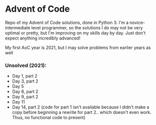 # Advent of Code

Repo of my Advent of Code solutions, done in Python 3. I'm a novice-intermediate level programmer, so the solutions I do may not be very optimal or pretty, but I'm improving on my skills day by day. Just don't expect anything incredibly advanced!

My first AoC year is 2021, but I may solve problems from earlier years as well

### Unsolved (2021):

- Day 1, part 2
- Day 3, part 2
- Day 5
- Day 8, part 2
- Day 9, part 2
- Day 11
- Day 14, part 2 (code for part 1 isn't available because I didn't make a copy before beginning a rewrite for part 2.. which doesn't even work. Thus, no functional code to present)
